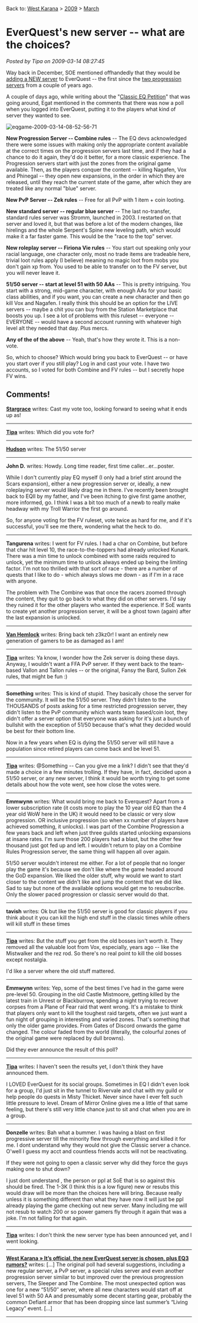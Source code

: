 Back to: [West Karana](/posts/westkarana.md) > [2009](/posts/2009/westkarana.md) > [March](./westkarana.md)
# EverQuest's new server -- what are the choices?

*Posted by Tipa on 2009-03-14 08:27:45*

Way back in December, SOE mentioned offhandedly that they would be [adding a NEW server](../../../index.php/2008/12/19/everquest-merging-servers-adding-new-server-in-2009/) to EverQuest -- the first since the [two progression servers](../../../index.php/2006/06/21/progression-server-update/) from a couple of years ago.

A couple of days ago, while writing about the "[Classic EQ Petition](../../../index.php/2009/03/12/classic-eq-petition/)" that was going around, Egat mentioned in the comments that there was now a poll when you logged into EverQuest, putting it to the players what kind of server they wanted to see.

![eqgame-2009-03-14-08-52-56-71](../../../uploads/2009/03/eqgame-2009-03-14-08-52-56-71.jpg "eqgame-2009-03-14-08-52-56-71")

**New Progression Server -- Combine rules** -- The EQ devs acknowledged there were some issues with making only the appropriate content available at the correct times on the progression servers last time, and if they had a chance to do it again, they'd do it better, for a more classic experience. The Progression servers start with just the zones from the original game available. Then, as the players conquer the content -- killing Nagafen, Vox and Phinegal -- they open new expansions, in the order in which they are released, until they reach the current state of the game, after which they are treated like any normal "blue" server.

**New PvP Server -- Zek rules** -- Free for all PvP with 1 item + coin looting.

**New standard server -- regular blue server** -- The last no-transfer, standard rules server was Stromm, launched in 2003. I restarted on that server and loved it, but that was before a lot of the modern changes, like hirelings and the whole Serpent's Spine new leveling path, which would make it a far faster game. This would be the "race to the top" server.

**New roleplay server -- Firiona Vie rules** -- You start out speaking only your racial language, one character only, most no trade items are tradeable here, trivial loot rules apply (I believe) meaning no magic loot from mobs you don't gain xp from. You used to be able to transfer on to the FV server, but you will never leave it.

**51/50 server -- start at level 51 with 50 AAs** -- This is pretty intriguing. You start with a strong, mid-game character, with enough AAs for your basic class abilities, and if you want, you can create a new character and then go kill Vox and Nagafen. I really think this should be an option for the LIVE servers -- maybe a chit you can buy from the Station Marketplace that boosts you up. I see a lot of problems with this ruleset -- everyone -- EVERYONE -- would have a second account running with whatever high level alt they needed that day. Plus mercs.

**Any of the of the above** -- Yeah, that's how they wrote it. This is a non-vote.

So, which to choose? Which would bring you back to EverQuest -- or have you start over if you still play? Log in and cast your vote. I have two accounts, so I voted for both Combine and FV rules -- but I secretly hope FV wins.

## Comments!

**[Stargrace](http://www.mmoquests.com)** writes: Cast my vote too, looking forward to seeing what it ends up as!

---

**[Tipa](https://chasingdings.com)** writes: Which did you vote for?

---

**[Hudson](http://hudshideout.blogspot.com/)** writes: The 51/50 server

---

**John D.** writes: Howdy. Long time reader, first time caller...er...poster.

While I don't currently play EQ myself (I only had a brief stint around the Scars expansion), either a new progression server or, ideally, a new roleplaying server would likely drag me in there. I've recently been brought back to EQII by my father, and I've been itching to give first game another, more informed, go. I think I was a bit too much of a newb to really make headway with my Troll Warrior the first go around.

So, for anyone voting for the FV ruleset, vote twice as hard for me, and if it's successful, you'll see me there, wondering what the heck to do.

---

**Tangurena** writes: I went for FV rules. I had a char on Combine, but before that char hit level 10, the race-to-the-toppers had already unlocked Kunark. There was a min time to unlock combined with some raids required to unlock, yet the minimum time to unlock always ended up being the limiting factor. I'm not too thrilled with that sort of race - there are a number of quests that I like to do - which always slows me down - as if I'm in a race with anyone. 

The problem with The Combine was that once the racers zoomed through the content, they quit to go back to what they did on other servers. I'd say they ruined it for the other players who wanted the experience. If SoE wants to create yet another progression server, it will be a ghost town (again) after the last expansion is unlocked.

---

**[Van Hemlock](http:blogs.chimpswithkeyboards.comvanhemlock)** writes: Bring back teh z3kz0r! I want an entirely new generation of gamers to be as damaged as I am!

---

**[Tipa](https://chasingdings.com)** writes: Ya know, I wonder how the Zek server is doing these days. Anyway, I wouldn't want a FFA PvP server. If they went back to the team-based Vallon and Tallon rules -- or the original, Fansy the Bard, Sullon Zek rules, that might be fun :)

---

**Something** writes: This is kind of stupid. They basically chose the server for the community. It will be the 51/50 server. They didn't listen to the THOUSANDS of posts asking for a time restricted progression server, they didn't listen to the PvP community which wants team based/coin loot, they didn't offer a server option that everyone was asking for it's just a bunch of bullshit with the exception of 51/50 because that's what they decided would be best for their bottom line.

Now in a few years when EQ is dying the 51/50 server will still have a population since retired players can come back and be level 51.

---

**[Tipa](https://chasingdings.com)** writes: @Something -- Can you give me a link? I didn't see that they'd made a choice in a few minutes trolling. If they have, in fact, decided upon a 51/50 server, or any new server, I think it would be worth trying to get some details about how the vote went, see how close the votes were.

---

**Emmwynn** writes: What would bring me back to Everquest? Apart from a lower subscription rate (it costs more to play the 10 year old EQ than the 4 year old WoW here in the UK) it would need to be classic or very slow progression. OR inclusive progression (so when xx number of players have achieved something, it unlocks). I was part of the Combine Progression a few years back and left when just three guilds started unlocking expansions at insane rates. I'm sure those 200 players had a blast, but the other few thousand just got fed up and left. I wouldn't return to play on a Combine Rules Progression server, the same thing will happen all over again.

51/50 server wouldn't interest me either. For a lot of people that no longer play the game it's because we don't like where the game headed around the GoD expansion. We liked the older stuff, why would we want to start closer to the content we didn't like and jump the content that we did like. Sad to say but none of the available options would get me to resubscribe. Only the slower paced progression or classic server would do that.

---

**tavish** writes: Ok but like the 51/50 server is good for classic players if you think about it you can kill the high end stuff in the classic times while others will kill stuff in these times

---

**[Tipa](https://chasingdings.com)** writes: But the stuff you get from the old bosses isn't worth it. They removed all the valuable loot from Vox, especially, years ago -- like the Mistwalker and the rez rod. So there's no real point to kill the old bosses except nostalgia.

I'd like a server where the old stuff mattered.

---

**Emmwynn** writes: Yep, some of the best times I've had in the game were pre-level 50. Grouping in the old Castle Mistmoore, getting killed by the latest train in Unrest or Blackburrow, spending a night trying to recover corpses from a Plane of Fear raid that went wrong. It's a mistake to think that players only want to kill the toughest raid targets, often we just want a fun night of grouping in interesting and varied zones. That's something that only the older game provides. From Gates of Discord onwards the game changed. The colour faded from the world (literally, the colourful zones of the original game were replaced by dull browns). 

Did they ever announce the result of this poll?

---

**[Tipa](https://chasingdings.com)** writes: I haven't seen the results yet, I don't think they have announced them.

I LOVED EverQuest for its social groups. Sometimes in EQ I didn't even look for a group, I'd just sit in the tunnel to Rivervale and chat with my guild or help people do quests in Misty Thicket. Never since have I ever felt such little pressure to level. Dream of Mirror Online gives me a little of that same feeling, but there's still very little chance just to sit and chat when you are in a group.

---

**Donzelle** writes: Bah what a bummer. I was having a blast on first progressive server till the minority flew through everything and killed it for me. I dont understand why they would not give the Classic server a chance. O'well I guess my acct and countless friends accts will not be reactivating. 

If they were not going to open a classic server why did they force the guys making one to shut down?

I just dont understand , the person or ppl at SoE that is so against this should be fired. The 1-3K (I think this is a low figure) new or resubs this would draw will be more than the choices here will bring. Because really unless it is something different than what they have now it will just be ppl already playing the game checking out new server. Many including me will not resub to watch 200 or so power gamers fly through it again that was a joke. I'm not falling for that again.

---

**[Tipa](https://chasingdings.com)** writes: I don't think the new server type has been announced yet, and I went looking.

---

**[West Karana » It&#8217;s official, the new EverQuest server is chosen, plus EQ3 rumors?](https://chasingdings.com/index.php/2009/05/02/its-official-the-new-everquest-server-is-chosen-plus-eq3-rumors/)** writes: [...] The original poll had several suggestions, including a new regular server, a PvP server, a special rules server and even another progression server similar to but improved over the previous progression servers, The Sleeper and The Combine. The most unexpected option was one for a new “51/50″ server, where all new characters would start off at level 51 with 50 AA and presumably some decent starting gear, probably the common Defiant armor that has been dropping since last summer’s “Living Legacy” event. [...]

---

